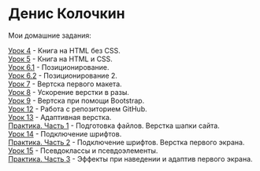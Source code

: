 # Денис Колочкин
Мои домашние задания:    
  
[Урок 4](https://kolochkin.github.io/ДЗ_4/) - Книга на HTML без CSS.    
[Урок 5](https://kolochkin.github.io/ДЗ_5/) - Книга на HTML и CSS.    
[Урок 6.1](https://kolochkin.github.io/ДЗ_6_1/) - Позиционирование.    
[Урок 6.2](https://kolochkin.github.io/ДЗ_6_2/) - Позиционирование 2.    
[Урок 7](https://kolochkin.github.io/ДЗ_7/src/) - Вертска первого макета.    
[Урок 8](https://kolochkin.github.io/ДЗ_8/src/) - Ускорение верстки в разы.    
[Урок 9](https://kolochkin.github.io/ДЗ_9/src/) - Вертска при помощи Bootstrap.    
[Урок 12](https://kolochkin.github.io/lesson_12/) - Работа с репозиторием GitHub.    
[Урок 13](https://kolochkin.github.io/Lesson_13/) - Адаптивная верстка.    
[Практика. Часть 1](https://kolochkin.github.io/Практика_1/project/src/) - Подготовка файлов. Верстка шапки сайта.    
[Урок 14](https://kolochkin.github.io/lesson_14/) - Подключение шрифтов.    
[Практика. Часть 2](https://kolochkin.github.io/Практика_2/project/src/) - Подключение шрифтов. Верстка первого экрана.  
[Урок 15](https://kolochkin.github.io/lesson_15/) - Псевдоклассы и псевдоэлементы.  
[Практика. Часть 3](https://kolochkin.github.io/Практика_3/project/src/) - Эффекты при наведении и адаптив первого экрана.  

